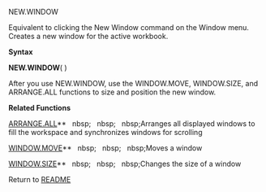NEW.WINDOW

Equivalent to clicking the New Window command on the Window menu.
Creates a new window for the active workbook.

**Syntax**

**NEW.WINDOW**( )

After you use NEW.WINDOW, use the WINDOW.MOVE, WINDOW.SIZE, and
ARRANGE.ALL functions to size and position the new window.

**Related Functions**

[ARRANGE.ALL](ARRANGE.ALL.md)**&nbsp;&nbsp;&nbsp;nbsp;&nbsp;&nbsp;&nbsp;nbsp;&nbsp;&nbsp;&nbsp;nbsp;Arranges all displayed windows to fill the
workspace and synchronizes windows for scrolling

[WINDOW.MOVE](WINDOW.MOVE.md)**&nbsp;&nbsp;&nbsp;nbsp;&nbsp;&nbsp;&nbsp;nbsp;&nbsp;&nbsp;&nbsp;nbsp;Moves a window

[WINDOW.SIZE](WINDOW.SIZE.md)**&nbsp;&nbsp;&nbsp;nbsp;&nbsp;&nbsp;&nbsp;nbsp;&nbsp;&nbsp;&nbsp;nbsp;Changes the size of a window



Return to [README](README.md)

